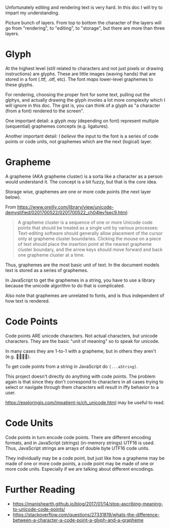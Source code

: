
Unfortunately editing and rendering text is very hard. In this doc I will try to impart my understanding.

Picture bunch of layers. From top to bottom the character of the layers will go from "rendering", to "editing", to "storage", but there are more than three layers.

# Glyph

At the highest level (still related to characters and not just pixels or drawing instructions) are glyphs. These are little images (waving hands) that are stored in a font (.ttf, .otf, etc). The font *maps* lower-level graphemes to these glyphs.

For rendering, choosing the proper font for some text, pulling out the glphys, and actually drawing the glyph involes a lot more complexity which I will ignore in this doc. The gist is, you can think of a glyph as "a character (from a font) rendered to the screen".

One important detail: a glyph _may_ (depending on font) represent multiple (sequential) graphemes concepts (e.g. ligatures).

Another important detail: I _believe_ the input to the font is a series of code points or code units, not graphemes which are the next (logical) layer.

# Grapheme

A grapheme (AKA grapheme cluster) is a sorta like a character as a person would
understand it. The concept is a bit fuzzy, but that is the core idea.

Storage wise, graphemes are one or more code points (the next layer below).

From https://www.oreilly.com/library/view/unicode-demystified/0201700522/0201700522_ch04lev1sec9.html:
> A grapheme cluster is a sequence of one or more Unicode code points that
> should be treated as a single unit by various processes:
> Text-editing software should generally allow placement of the cursor only at grapheme cluster boundaries. Clicking the mouse on a piece of text should place the insertion point at the nearest grapheme cluster boundary, and the arrow keys should move forward and back one grapheme cluster at a time.

Thus, graphemes are the most basic unit of text. In the document models text is stored as a series of graphemes.

In JavaScript to get the graphemes in a string, you have to use a library because the unicode algorithm to do that is complicated.

Also note that graphemes are unrelated to fonts, and is thus independent of how text is rendered.

# Code Points

Code points ARE unicode characters. Not actual characters, but unicode characters. They are the basic "unit of meaning" so to speak for unicode.
 
In many cases they are 1-to-1 with a grapheme, but in others they aren't (e.g. 👩‍👩‍👧‍👧).

To get code points from a string in JavaScript do `[...aString]`.

This project doesn't directly do anything with code points. The problem again is that since they don't correspond to characters in all cases trying to select or navigate through them characters will result in iffy behavior to a user.

https://exploringjs.com/impatient-js/ch_unicode.html may be useful to read.

# Code Units

Code points in turn encode code points. There are different encoding formats, and in JavaScript (strings) (in-memory strings) UTF16 is used. Thus, JavaScript strings are arrays of double byte UTF16 code units.

They individually may be a code point, but just like how a grapheme may be made of one or more code points, a code point may be made of one or more code units. Especially if we are talking about different encodings.


# Further Reading

* https://manishearth.github.io/blog/2017/01/14/stop-ascribing-meaning-to-unicode-code-points/
* https://stackoverflow.com/questions/27331819/whats-the-difference-between-a-character-a-code-point-a-glyph-and-a-grapheme